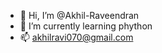 - 👋 Hi, I’m @Akhil-Raveendran
- 🌱 I’m currently learning phython
- 📫 akhilravi070@gmail.com

<!---
Akhil-Raveendran/Akhil-Raveendran is a ✨ special ✨ repository because its `README.md` (this file) appears on your GitHub profile.
You can click the Preview link to take a look at your changes.
--->
